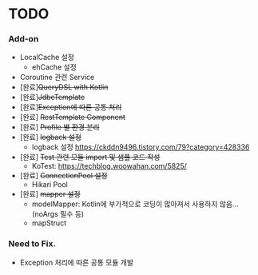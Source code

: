 # TODO

### Add-on
- LocalCache 설정
    - ehCache 설정
- Coroutine 관련 Service
- [완료]~~QueryDSL with Kotlin~~
- [완료]~~JdbcTemplate~~
- [완료]~~Exception에 따른 공통 처리~~
- [완료] ~~RestTemplate Component~~
- [완료] ~~Profile 별 환경 분리~~
- [완료] ~~logback 설정~~
  - logback 설정 https://ckddn9496.tistory.com/79?category=428336
- [완료] ~~Test 관련 모듈 import 및 샘플 코드 작성~~
  - KoTest: https://techblog.woowahan.com/5825/
- [완료] ~~ConnectionPool 설정~~
  - Hikari Pool
- [완료] ~~mapper 설정~~
  - modelMapper: Kotlin에 부가적으로 코딩이 많아져서 사용하지 않음...(noArgs 필수 등)
  - mapStruct

### Need to Fix.
- Exception 처리에 따른 공통 모듈 개발
